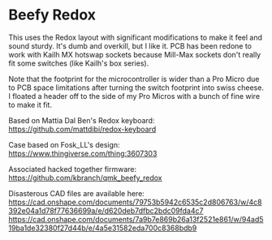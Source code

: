 # Beefy Redox
This uses the Redox layout with significant modifications to make it feel and sound sturdy.  It's dumb and overkill, but I like it.  PCB has been redone to work with Kailh MX hotswap sockets because Mill-Max sockets don't really fit some switches (like Kailh's box series).

Note that the footprint for the microcontroller is wider than a Pro Micro due to PCB space limitations after turning the switch footprint into swiss cheese.  I floated a header off to the side of my Pro Micros with a bunch of fine wire to make it fit.

Based on Mattia Dal Ben's Redox keyboard: https://github.com/mattdibi/redox-keyboard

Case based on Fosk_LL's design: https://www.thingiverse.com/thing:3607303

Associated hacked together firmware: https://github.com/kbranch/qmk_beefy_redox

Disasterous CAD files are available here:
https://cad.onshape.com/documents/79753b5942c6535c2d806763/w/4c8392e04a1d78f77636699a/e/d620deb7dfbc2bdc09fda4c7
https://cad.onshape.com/documents/7a9b7e869b26a13f2521e861/w/94ad519ba1de32380f27d44b/e/4a5e31582eda700c8368bdb9
